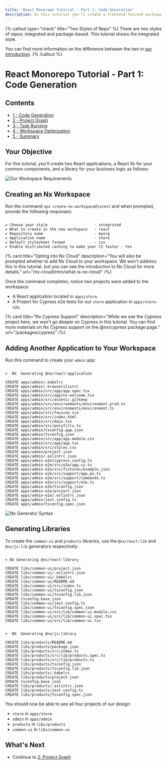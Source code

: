 ```yaml
---
title: 'React Monorepo Tutorial - Part 1: Code Generation'
description: In this tutorial you'll create a frontend-focused workspace with Nx.
---
```


{% callout type="check" title="Two Styles of Repo" %}
There are two styles of repos: integrated and package-based. This tutorial shows the integrated style.

You can find more information on the difference between the two in [our introduction](/getting-started/intro).
{% /callout %}

# React Monorepo Tutorial - Part 1: Code Generation

## Contents

- [1 - Code Generation](/react-tutorial/1-code-generation)
- [2 - Project Graph](/react-tutorial/2-project-graph)
- [3 - Task Running](/react-tutorial/3-task-running)
- [4 - Workspace Optimization](/react-tutorial/4-workspace-optimization)
- [5 - Summary](/react-tutorial/5-summary)

## Your Objective

For this tutorial, you'll create two React applications, a React lib for your common components, and a library for your business logic as follows:

![Our Workspace Requirements](/shared/react-tutorial/requirements-diagram.svg)

## Creating an Nx Workspace

Run the command `npx create-nx-workspace@latest` and when prompted, provide the following responses:

```{% command="npx create-nx-workspace@latest" path="~" %}

✔ Choose your style                     · integrated
✔ What to create in the new workspace   · react
✔ Repository name                       · myorg
✔ Application name                      · store
✔ Default stylesheet format             · css
✔ Enable distributed caching to make your CI faster · Yes
```

{% card title="Opting into Nx Cloud" description="You will also be prompted whether to add Nx Cloud to your workspace. We won't address this in this tutorial, but you can see the introduction to Nx Cloud for more details." url="/nx-cloud/intro/what-is-nx-cloud" /%}

Once the command completes, notice two projects were added to the workspace:

- A React application located in `apps/store`.
- A Project for Cypress e2e tests for our `store` application in `apps/store-e2e`.

{% card title="Nx Cypress Support" description="While we see the Cypress project here, we won't go deeper on Cypress in this tutorial. You can find more materials on Nx Cypress support on the @nx/cypress package page." url="/packages/cypress" /%}

## Adding Another Application to Your Workspace

Run this command to create your `admin` app:

```{% command="npx nx g @nx/react:app admin" path="~/myorg" %}

>  NX  Generating @nx/react:application

CREATE apps/admin/.babelrc
CREATE apps/admin/.browserslistrc
CREATE apps/admin/src/app/app.spec.tsx
CREATE apps/admin/src/app/nx-welcome.tsx
CREATE apps/admin/src/assets/.gitkeep
CREATE apps/admin/src/environments/environment.prod.ts
CREATE apps/admin/src/environments/environment.ts
CREATE apps/admin/src/favicon.ico
CREATE apps/admin/src/index.html
CREATE apps/admin/src/main.tsx
CREATE apps/admin/src/polyfills.ts
CREATE apps/admin/tsconfig.app.json
CREATE apps/admin/tsconfig.json
CREATE apps/admin/src/app/app.module.css
CREATE apps/admin/src/app/app.tsx
CREATE apps/admin/src/styles.css
CREATE apps/admin/project.json
CREATE apps/admin/.eslintrc.json
CREATE apps/admin-e2e/cypress.config.ts
CREATE apps/admin-e2e/src/e2e/app.cy.ts
CREATE apps/admin-e2e/src/fixtures/example.json
CREATE apps/admin-e2e/src/support/app.po.ts
CREATE apps/admin-e2e/src/support/commands.ts
CREATE apps/admin-e2e/src/support/e2e.ts
CREATE apps/admin-e2e/tsconfig.json
CREATE apps/admin-e2e/project.json
CREATE apps/admin-e2e/.eslintrc.json
CREATE apps/admin/jest.config.ts
CREATE apps/admin/tsconfig.spec.json
```

![Nx Generator Syntax](/shared/react-tutorial/generator-syntax.svg)

## Generating Libraries

To create the `common-ui` and `products` libraries, use the `@nx/react:lib` and `@nx/js:lib` generators respectively:

```{% command="npx nx g @nx/react:lib common-ui" path="~/myorg" %}

> NX Generating @nx/react:library

CREATE libs/common-ui/project.json
CREATE libs/common-ui/.eslintrc.json
CREATE libs/common-ui/.babelrc
CREATE libs/common-ui/README.md
CREATE libs/common-ui/src/index.ts
CREATE libs/common-ui/tsconfig.json
CREATE libs/common-ui/tsconfig.lib.json
UPDATE tsconfig.base.json
CREATE libs/common-ui/jest.config.ts
CREATE libs/common-ui/tsconfig.spec.json
CREATE libs/common-ui/src/lib/common-ui.module.css
CREATE libs/common-ui/src/lib/common-ui.spec.tsx
CREATE libs/common-ui/src/lib/common-ui.tsx
```

```{% command="npx nx g @nx/js:lib products" path="~/myorg" %}

>  NX  Generating @nx/js:library

CREATE libs/products/README.md
CREATE libs/products/package.json
CREATE libs/products/src/index.ts
CREATE libs/products/src/lib/products.spec.ts
CREATE libs/products/src/lib/products.ts
CREATE libs/products/tsconfig.json
CREATE libs/products/tsconfig.lib.json
CREATE libs/products/.babelrc
CREATE libs/products/project.json
UPDATE tsconfig.base.json
CREATE libs/products/.eslintrc.json
CREATE libs/products/jest.config.ts
CREATE libs/products/tsconfig.spec.json
```

You should now be able to see all four projects of our design:

- `store` in `apps/store`
- `admin` in `apps/admin`
- `products` in `libs/products`
- `common-ui` in `libs/common-ui`

## What's Next

- Continue to [2: Project Graph](/react-tutorial/2-project-graph)
